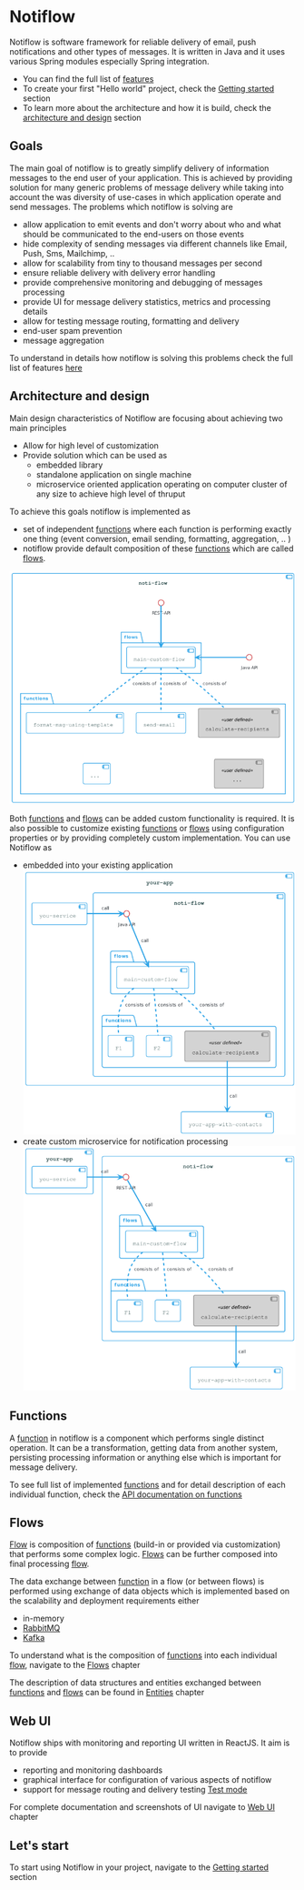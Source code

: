 # Notiflow
Notiflow is software framework for reliable delivery of email, push notifications and other types of messages. It is written in Java and it uses various Spring modules especially Spring integration. 

* You can find the full list of [features](features.md)
* To create your first "Hello world" project, check the [Getting started](getting-started.md) section
* To learn more about the architecture and how it is build, check the [architecture and design](#architecture) section


## Goals
The main goal of notiflow is to greatly simplify delivery of information messages to the end user of your application. This is achieved by providing solution for many generic problems of message delivery while taking into account the was diversity of use-cases in which application operate and send messages. The problems which notiflow is solving are

  * allow application to emit events and don't worry about who and what should be communicated to the end-users on those events
  * hide complexity of sending messages via different channels like Email, Push, Sms, Mailchimp, ..
  * allow for scalability from tiny to thousand messages per second
  * ensure reliable delivery with delivery error handling 
  * provide comprehensive monitoring and debugging of messages processing
  * provide UI for message delivery statistics, metrics and processing details
  * allow for testing message routing, formatting and delivery
  * end-user spam prevention
  * message aggregation

To understand in details how notiflow is solving this problems check the full list of features [here](features.md)

## Architecture and design <span id="architecture"/>
Main design characteristics of Notiflow are focusing about achieving two main principles

  * Allow for high level of customization
  * Provide solution which can be used as 
    * embedded library 
    * standalone application on single machine
    * microservice oriented application operating on computer cluster of any size to achieve high level of thruput

To achieve this goals notiflow is implemented as

  * set of independent [functions](functions) where each function is performing exactly one thing (event conversion, email sending, formatting, aggregation, .. )
  * notiflow provide default composition of these [functions](functions.md) which are called [flows](flows). 

![HL](/diagrams/png/noti-flow-HL.png)

Both [functions](functions) and [flows](flows) can be added custom functionality is required. It is also possible to customize existing [functions](functions) or [flows](flows) using configuration properties or by providing completely custom implementation. You can use Notiflow as

  * embedded into your existing application
    ![HL-embedded](/diagrams/png/noti-flow-HL-embedded.png)
  * create custom microservice for notification processing
    ![HL-stand-alone](/diagrams/png/noti-flow-HL-stand-alone.png)


## Functions <span id="functions"/>

A [function](functions.md) in notiflow is a component which performs single distinct operation. It can be a transformation, getting data from another system, persisting processing information or anything else which is important for message delivery.

To see full list of implemented [functions](functions.md) and for detail description of each individual function, check the [API documentation on functions]()

## Flows <span id="flows"/>
[Flow](flows.md) is composition of [functions](functions.md) (build-in or provided via customization) that performs some complex logic. [Flows](flows.md) can be further composed into final processing [flow](flows.md).

The data exchange between [function](functions.md) in a flow (or between flows) is performed using exchange of data objects which is implemented based on the scalability and deployment requirements either 

  * in-memory 
  * [RabbitMQ](https://www.rabbitmq.com/)
  * [Kafka](https://kafka.apache.org/)

To understand what is the composition of [functions](functions.md) into each individual [flow](flows.md), navigate to the [Flows](flows.md) chapter

The description of data structures and entities exchanged between [functions](functions.md) and [flows](flows.md) can be found in [Entities](entities.md) chapter

## Web UI <span id="ui"/>
Notiflow ships with monitoring and reporting UI written in ReactJS. It aim is to provide

* reporting and monitoring dashboards
* graphical interface for configuration of various aspects of notiflow
* support for message routing and delivery testing [Test mode]()

For complete documentation and screenshots of UI navigate to [Web UI]() chapter

## Let's start <span id="getting-started"/>
To start using Notiflow in your project, navigate to the [Getting started](getting-started.md) section
